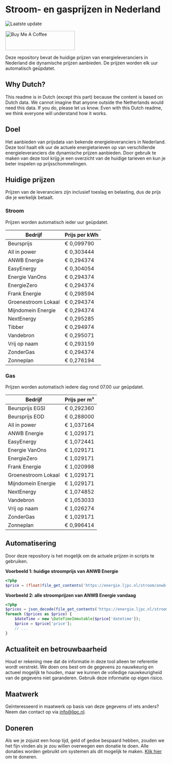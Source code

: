# Stroom- en gasprijzen in Nederland

![Laatste update](https://img.shields.io/badge/laatste%20update-2023--05--19%2022%3A00%20CET-brightgreen)

<a href="https://www.buymeacoffee.com/Lars-" target="_blank"><img src="https://cdn.buymeacoffee.com/buttons/v2/default-orange.png" alt="Buy Me A Coffee" height="60" style="height: 60px !important;width: 217px !important;" ></a>

Deze repository bevat de huidige prijzen van energieleveranciers in Nederland die dynamische prijzen aanbieden. De prijzen worden elk uur automatisch geüpdatet.

## Why Dutch?

This readme is in Dutch (except this part) because the content is based on Dutch data. We cannot imagine that anyone outside the Netherlands would need this data. If you do, please let us know. Even with this Dutch readme, we think
everyone will understand how it works.

## Doel

Het aanbieden van prijsdata van bekende energieleveranciers in Nederland. Deze tool haalt elk uur de actuele energietarieven op van verschillende energieleveranciers die dynamische prijzen aanbieden. Door gebruik te maken van deze tool
krijg je een overzicht van de huidige tarieven en kun je beter inspelen op prijsschommelingen.

## Huidige prijzen

Prijzen van de leveranciers zijn inclusief toeslag en belasting, dus de prijs die je werkelijk betaalt.

### Stroom

Prijzen worden automatisch ieder uur geüpdatet.

 Bedrijf | Prijs per kWh 
---------|---------------
Beursprijs | € 0,099790
All in power | € 0,303444
ANWB Energie | € 0,294374
EasyEnergy | € 0,304054
Energie VanOns | € 0,294374
EnergieZero | € 0,294374
Frank Energie | € 0,298594
Groenestroom Lokaal | € 0,294374
Mijndomein Energie | € 0,294374
NextEnergy | € 0,295285
Tibber | € 0,294974
Vandebron | € 0,295071
Vrij op naam | € 0,293159
ZonderGas | € 0,294374
Zonneplan | € 0,276194


### Gas

Prijzen worden automatisch iedere dag rond 07.00 uur geüpdatet.

 Bedrijf | Prijs per m³ 
---------|--------------
Beursprijs EGSI | € 0,292360
Beursprijs EOD | € 0,288000
All in power | € 1,037164
ANWB Energie | € 1,029171
EasyEnergy | € 1,072441
Energie VanOns | € 1,029171
EnergieZero | € 1,029171
Frank Energie | € 1,020998
Groenestroom Lokaal | € 1,029171
Mijndomein Energie | € 1,029171
NextEnergy | € 1,074852
Vandebron | € 1,053033
Vrij op naam | € 1,026274
ZonderGas | € 1,029171
Zonneplan | € 0,996414


## Automatisering

Door deze repository is het mogelijk om de actuele prijzen in scripts te gebruiken.

**Voorbeeld 1: huidige stroomprijs van ANWB Energie**

```php
<?php
$price = (float)file_get_contents('https://energie.ljpc.nl/stroom/anwb-energie-nu.txt');

```

**Voorbeeld 2: alle stroomprijzen van ANWB Energie vandaag**

```php
<?php
$prices = json_decode(file_get_contents('https://energie.ljpc.nl/stroom/all-in-power-vandaag.json'),true);
foreach ($prices as $price) {
    $dateTime = new \DateTimeImmutable($price['datetime']);
    $price = $price['price'];
    // ...
}
```

## Actualiteit en betrouwbaarheid

Houd er rekening mee dat de informatie in deze tool alleen ter referentie wordt verstrekt. We doen ons best om de gegevens zo nauwkeurig en actueel mogelijk te houden, maar we kunnen de volledige nauwkeurigheid van de gegevens niet
garanderen. Gebruik deze informatie op eigen risico.

## Maatwerk

Geïnteresseerd in maatwerk op basis van deze gegevens of iets anders? Neem dan contact op
via [info@ljpc.nl](mailto:info@ljpc.nl?subject=Energie%20prijzen).

## Doneren

Als we je zojuist een hoop tijd, geld of gedoe bespaard hebben, zouden we het fijn vinden als je zou willen overwegen een
donatie te doen. Alle donaties worden gebruikt om systemen als dit mogelijk te
maken. [Klik hier](https://www.buymeacoffee.com/Lars-) om te doneren.
